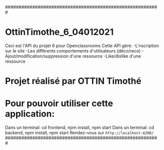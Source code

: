 #########################################################
# OttinTimothe_6_04012021
Ceci est l'API du projet 6 pour Openclassrooms 
Cette API gère:
-L'nscription sur le site
-Les diffèrents comportements d'utilisateurs (déco/reco)
-Ajout/modification/suppression d'une ressource
-Like/dislike d'une ressource
# Projet réalisé par OTTIN Timothé
# Pour pouvoir utiliser cette application:
Dans un terminal: cd frontend, npm install, npm start
Dans un terminal: cd backend, npm install, npm start 
Rendez-vous sur `http://localhost:4200/`
#########################################################